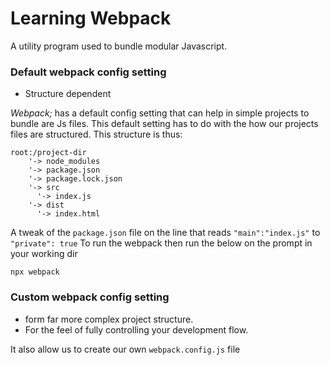 # Learning Webpack
A utility program used to bundle modular Javascript.

### Default webpack config setting
- Structure dependent

<em>Webpack;</em> has a default config setting that can help in simple projects to bundle are Js files.
This default setting has to do with the how our projects files are structured. This structure is thus:

    root:/project-dir
        '-> node_modules
        '-> package.json
        '-> package.lock.json
        '-> src 
          '-> index.js
        '-> dist
          '-> index.html

A tweak of the ```package.json``` file on the line that reads ```"main":"index.js"``` to ```"private": true```
To run the webpack then run the below on the prompt in your working dir
    
    npx webpack         

### Custom webpack config setting
- form far more complex project structure.
- For the feel of fully controlling your development flow.

It also allow us to create our own ```webpack.config.js``` file

